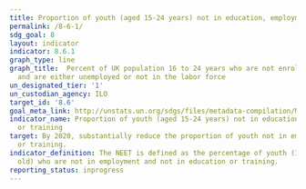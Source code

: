 ```yaml
---
title: Proportion of youth (aged 15-24 years) not in education, employment or training
permalink: /8-6-1/
sdg_goal: 8
layout: indicator
indicator: 8.6.1
graph_type: line
graph_title:  Percent of UK population 16 to 24 years who are not enrolled in school
  and are either unemployed or not in the labor force
un_designated_tier: '1'
un_custodian_agency: ILO
target_id: '8.6'
goal_meta_link: http://unstats.un.org/sdgs/files/metadata-compilation/Metadata-Goal-8.pdf
indicator_name: Proportion of youth (aged 15-24 years) not in education, employment
  or training
target: By 2020, substantially reduce the proportion of youth not in employment, education
  or training.
indicator_definition: The NEET is defined as the percentage of youth (15-24 years
  old) who are not in employment and not in education or training.
reporting_status: inprogress
---
```

